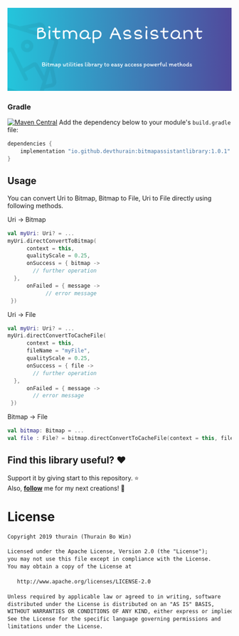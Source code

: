 ﻿![Project Image](https://raw.githubusercontent.com/DevThurain/BitmapAssistant/development/images/Bitmap%20Assistant.png)
### Gradle
[![Maven Central](https://img.shields.io/badge/maven--central-v1.0.1-blue)](https://search.maven.org/search?q=g:%22io.github.devthurain%22%20AND%20a:%22bitmapassistantlibrary%22)
Add the dependency below to your module's `build.gradle` file:
```gradle
dependencies {
    implementation "io.github.devthurain:bitmapassistantlibrary:1.0.1"
}
```


## Usage
You can convert Uri to Bitmap, Bitmap to File, Uri to File directly using following methods.

Uri -> Bitmap
```kotlin
val myUri: Uri? = ...
myUri.directConvertToBitmap(  
	  context = this,  
	  qualityScale = 0.25,  
	  onSuccess = { bitmap ->   
		// further operation  
  },  
	  onFailed = { message ->   
	        // error message   
 })
```
Uri -> File
```kotlin
val myUri: Uri? = ...
myUri.directConvertToCacheFile(  
	  context = this,  
	  fileName = "myFile",
	  qualityScale = 0.25,  
	  onSuccess = { file ->   
		// further operation  
  },  
	  onFailed = { message ->   
		// error message   
 })
```
Bitmap -> File
```kotlin
val bitmap: Bitmap = ...
val file : File? = bitmap.directConvertToCacheFile(context = this, fileName = "myFile")
```

## Find this library useful? :heart:
Support it by giving start to this repository. :star: <br>
Also, **__[follow](https://github.com/devthurain)__** me for my next creations! 🤩

# License
```xml
Copyright 2019 thurain (Thurain Bo Win)

Licensed under the Apache License, Version 2.0 (the "License");
you may not use this file except in compliance with the License.
You may obtain a copy of the License at

   http://www.apache.org/licenses/LICENSE-2.0

Unless required by applicable law or agreed to in writing, software
distributed under the License is distributed on an "AS IS" BASIS,
WITHOUT WARRANTIES OR CONDITIONS OF ANY KIND, either express or implied.
See the License for the specific language governing permissions and
limitations under the License.
```
